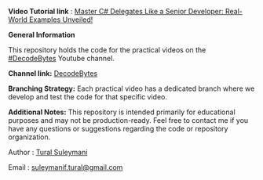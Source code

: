**Video Tutorial link** : [Master C# Delegates Like a Senior Developer: Real-World Examples Unveiled!](https://youtu.be/kNyf0NOYalE?si=vT3X9trZ5nTYPRd4)

**General Information**

This repository holds the code for the practical videos on the [#DecodeBytes](https://www.youtube.com/@DecodeByte/videos) Youtube channel.

**Channel link:** [DecodeBytes](https://www.youtube.com/@DecodeByte/videos)


**Branching Strategy:** Each practical video has a dedicated branch where we develop and test the code for that specific video.

**Additional Notes:**
This repository is intended primarily for educational purposes and may not be production-ready.
Feel free to contact me if you have any questions or suggestions regarding the code or repository organization.

Author : [Tural Suleymani](https://www.linkedin.com/in/tural-suleymani/)

Email : suleymanif.tural@gmail.com